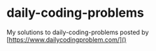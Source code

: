# daily-coding-problems
My solutions to daily-coding-problems posted by [https://www.dailycodingproblem.com/]()
